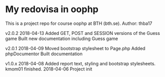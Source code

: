 My redovisa in oophp
====================

This is a project repo for course oophp at BTH (bth.se).
Author: thba17

v2.0.2
2018-04-13  Added GET, POST and SESSION versions of the Guess game
            Built new documentation including Guess game

v2.0.1
2018-04-09  Moved bootstrap stylesheet to Page.php
            Added phpDocumentor
            Built documentation

v1.0.x
2018-04-08  Added report text, styling and bootstrap stylesheets.
            kmom01 finished.
2018-04-06 Project init
